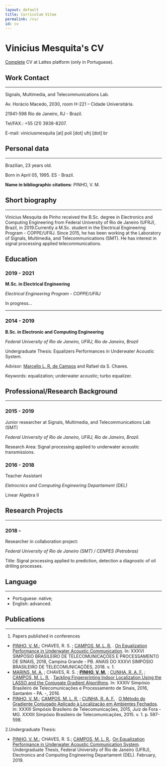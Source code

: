 ```yaml
---
layout: default
title: Curriculum Vitae
permalink: /cv/
id: cv
---
```


# Vinicius Mesquita's CV

[Complete](http://lattes.cnpq.br/2628435149154613) CV at Lattes platform (only in Portuguese).

## Work Contact
---
Signals, Multimedia, and Telecommunications Lab.

Av. Horácio Macedo, 2030, room H-221 – Cidade Universitária.

21941-598 Rio de Janeiro, RJ - Brazil.

Tel/FAX.: +55 (21) 3938-8207.

E-mail: viniciusmesquita [at] poli [dot] ufrj [dot] br

## Personal data
---
Brazilian, 23 years old.

Born in April 05, 1995. ES - Brazil.

**Name in bibliographic citations**: PINHO, V. M.

## Short biography
---
Vinicius Mesquita de Pinho received the B.Sc. degree in Electronics and Computing Engineering from Federal University of Rio de Janeiro (UFRJ), Brazil, in 2019.Currently a M.Sc. student in the Electrical Engineering Program - COPPE/UFRJ. Since 2015, he has been working at the Laboratory of Signals, Multimedia, and Telecommunications (SMT). He has interest in signal processing applied telecommunications.

## Education

### 2019 - 2021

**M.Sc. in Electrical Engineering**

*Electrical Engineering Program - COPPE/UFRJ*

In progress...

---

### 2014 - 2019

**B.Sc. in Electronic and Computing Engineering**

*Federal University of Rio de Janeiro, UFRJ, Rio de Janeiro, Brazil*

Undergraduate Thesis: Equalizers Performances in Underwater Acoustic System.

Advisor: [Marcello L. R. de Campos](http://www.smt.ufrj.br/~campos/) and Rafael da S. Chaves.

Keywords: equalization; underwater acoustic; turbo equalizer.


## Professional/Research Background
---

### 2015 - 2019

Junior researcher at Signals, Multimedia, and Telecommunications Lab (SMT)

*Federal University of Rio de Janeiro, UFRJ, Rio de Janeiro, Brazil.*

Research Area: Signal processing applied to underwater acoustic transmissions.

### 2016 - 2018

Teacher Assistant 

*Eletrocnics and Computing Engineering Departament (DEL)*

Linear Algebra II

## Research Projects
---

### 2018 - 

Researcher in collaboration project:

*Federal University of Rio de Janeiro (SMT) / CENPES (Petrobras)*

Title: Signal processing applied to prediction, detection a diagnostic of oil drilling processes. 




## Language
---
* Portuguese: native;
* English: advanced.


## Publications
---
1. Papers published in conferences

* [PINHO, V. M.](http://lattes.cnpq.br/2628435149154613); CHAVES, R. S. ; [CAMPOS, M. L. R.](http://lattes.cnpq.br/2402401592333107) . [On Equalization Performance in Underwater Acoustic Communication](https://www.researchgate.net/publication/326378250_On_Equalization_Performance_in_Underwater_Acoustic_Communication?_sg=54PA0udLekDiwv-VEnKBS3aCdjgjCkkhKXoEUotKK3GF-gwQksExU_i8FunUzEFTeqPfl4ehEyeqrw.DvOO58Cklc1ucky2V1sXcMAR3walp8-WoV_dpbF0RGBhBGaX_TeYVX3_gY7K8JtbigjEcyBg3xLHvFMiX2D4qg&_sgd%5Bnc%5D=1&_sgd%5Bncwor%5D=0). In: XXXVI SIMPÓSIO BRASILEIRO DE TELECOMUNICAÇÕES E PROCESSAMENTO DE SINAIS, 2018, Campina Grande - PB. ANAIS DO XXXVI SIMPÓSIO BRASILEIRO DE TELECOMUNICAÇÕES, 2018. v. 1.
* [MARINS, M. A.](http://lattes.cnpq.br/4476862527285936) ; CHAVES, R. S. ; **[PINHO, V. M.](http://lattes.cnpq.br/2628435149154613 )** ; [CUNHA, R. A. F.](http://lattes.cnpq.br/2402401592333107) ; [CAMPOS, M. L. R.](http://lattes.cnpq.br/2402401592333107) . [Tackling Fingerprinting Indoor Localization Using the LASSO and the Conjugate Gradient Algorithms](https://www.researchgate.net/publication/312936131_Tackling_Fingerprinting_Indoor_Localization_Using_the_LASSO_and_the_Conjugate_Gradient_Algorithms?_sg=54PA0udLekDiwv-VEnKBS3aCdjgjCkkhKXoEUotKK3GF-gwQksExU_i8FunUzEFTeqPfl4ehEyeqrw.DvOO58Cklc1ucky2V1sXcMAR3walp8-WoV_dpbF0RGBhBGaX_TeYVX3_gY7K8JtbigjEcyBg3xLHvFMiX2D4qg&_sgd%5Bnc%5D=1&_sgd%5Bncwor%5D=0). In: XXXIV Simpósio Brasileiro de Telecomunicações e Processamento de Sinais, 2016, Santarém - PA. -, 2016.
* [PINHO, V. M.](http://lattes.cnpq.br/2628435149154613); [CAMPOS, M. L. R.](http://lattes.cnpq.br/2402401592333107) ; [CUNHA, R. A. F.](http://lattes.cnpq.br/2402401592333107) . [O Método do Gradiente Conjugado Aplicado à Localização em Ambientes Fechados](https://www.researchgate.net/publication/325766189_O_Metodo_do_Gradiente_Conjugado_Aplicado_a_Localizacao_em_Ambientes_Fechados). In: XXXIII Simpósio Brasileiro de Telecomunicações, 2015, Juiz de Fora - MG. XXXIII Simpósio Brasileiro de Telecomunicações, 2015. v. 1. p. 597-598.

2.Undergraduate Thesis:
* [PINHO, V. M.](http://lattes.cnpq.br/2628435149154613); CHAVES, R. S.; [CAMPOS, M. L. R.](http://lattes.cnpq.br/2402401592333107). [ On Equalization Performance in Underwater Acoustic Communication System](https://www.researchgate.net/publication/331529947_On_Equalization_Performance_in_Underwater_Acoustic_Communication_System). Undergraduate Thesis, Federal University of Rio de Janeiro (UFRJ), Electronics and Computing Engineering Departament (DEL). February, 2019.

